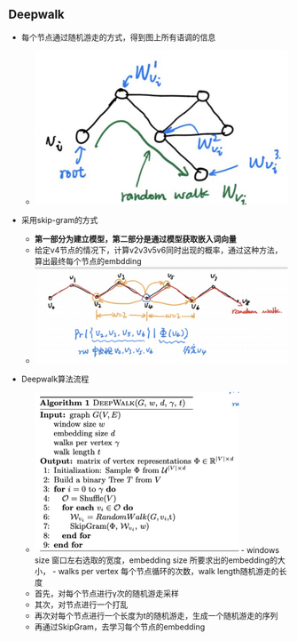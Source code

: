 ## Deepwalk

- 每个节点通过随机游走的方式，得到图上所有语调的信息
  - <img src="img/deepwalk.png" alt="deepwalk" style="zoom:80%;" />
- 采用skip-gram的方式

  - **第一部分为建立模型，第二部分是通过模型获取嵌入词向量**
  - 给定v4节点的情况下，计算v2v3v5v6同时出现的概率，通过这种方法，算出最终每个节点的embdding
  - <img src="img/w1.png" alt="w1" style="zoom:80%;" />
- Deepwalk算法流程
  - <img src="img/deepwalk.jpg" alt="deepwalk" style="zoom:50%;" />
    - windows size 窗口左右选取的宽度，embedding size 所要求出的embedding的大小，
    - walks per vertex 每个节点循环的次数，walk length随机游走的长度
  - 首先，对每个节点进行γ次的随机游走采样
  - 其次，对节点进行一个打乱
  - 再次对每个节点进行一个长度为t的随机游走，生成一个随机游走的序列
  - 再通过SkipGram，去学习每个节点的embedding